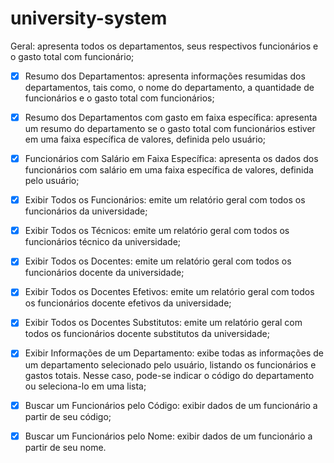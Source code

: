 # university-system

Geral: apresenta todos os departamentos, seus respectivos funcionários e
o gasto total com funcionário;

- [X] 	Resumo dos Departamentos: apresenta informações resumidas dos
	departamentos, tais como, o nome do departamento, a quantidade de
	funcionários e o gasto total com funcionários;
	
- [X] 	Resumo dos Departamentos com gasto em faixa específica: apresenta
	um resumo do departamento se o gasto total com funcionários estiver em
	uma faixa específica de valores, definida pelo usuário;
	
- [X] 	Funcionários com Salário em Faixa Específica: apresenta os dados dos
	funcionários com salário em uma faixa específica de valores, definida pelo
	usuário;
	
- [X] 	Exibir Todos os Funcionários: emite um relatório geral com todos os
	funcionários da universidade;
	
- [x] 	Exibir Todos os Técnicos: emite um relatório geral com todos os
	funcionários técnico da universidade;
	
- [X] 	Exibir Todos os Docentes: emite um relatório geral com todos os
	funcionários docente da universidade;
	
- [X] 	Exibir Todos os Docentes Efetivos: emite um relatório geral com todos
	os funcionários docente efetivos da universidade;
	
- [X] 	Exibir Todos os Docentes Substitutos: emite um relatório geral com
	todos os funcionários docente substitutos da universidade;
	
- [X] 	Exibir Informações de um Departamento: exibe todas as informações
	de um departamento selecionado pelo usuário, listando os funcionários e
	gastos totais. Nesse caso, pode-se indicar o código do departamento ou
	seleciona-lo em uma lista;
	
- [X] 	Buscar um Funcionários pelo Código: exibir dados de um funcionário
	a partir de seu código;
	
- [X] 	Buscar um Funcionários pelo Nome: exibir dados de um funcionário a
	partir de seu nome.
